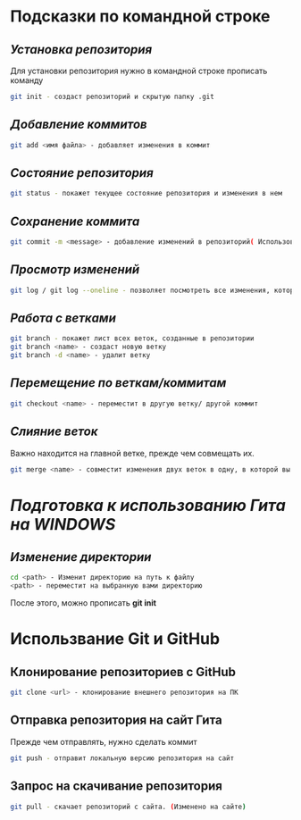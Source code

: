 # Подсказки по командной строке

## *Установка репозитория*
Для установки репозитория нужно в командной строке прописать команду
~~~sh
git init - создаст репозиторий и скрытую папку .git
~~~

## *Добавление коммитов*

~~~sh
git add <имя файла> - добавляет изменения в коммит
~~~

## *Состояние репозитория*

~~~sh
git status - покажет текущее состояние репозитория и изменения в нем
~~~

## *Сохранение коммита*

~~~sh
git commit -m <message> - добавление изменений в репозиторий( Использовать после "Добавления коммитов" )
~~~

## *Просмотр изменений*

~~~sh
git log / git log --oneline - позволяет посмотреть все изменения, которые происходили в репозитории
~~~

## *Работа с ветками*

~~~sh
git branch - покажет лист всех веток, созданные в репозитории
git branch <name> - создаст новую ветку
git branch -d <name> - удалит ветку
~~~

## *Перемещение по веткам/коммитам*

~~~sh
git checkout <name> - переместит в другую ветку/ другой коммит
~~~

## *Слияние веток*
Важно находится на главной ветке, прежде чем совмещать их.
~~~sh
git merge <name> - совместит изменения двух веток в одну, в которой вы находились перед слиянием
~~~




# *Подготовка к использованию Гита на WINDOWS*

## *Изменение директории*

~~~sh
cd <path> - Изменит директорию на путь к файлу
<path> - переместит на выбранную вами директорию
~~~

После этого, можно прописать **git init**



# Использвание Git и GitHub

## Клонирование репозиториев с GitHub
~~~sh
git clone <url> - клонирование внешнего репозитория на ПК
~~~

## Отправка репозитория на сайт Гита
Прежде чем отправлять, нужно сделать коммит
~~~sh
git push - отправит локальную версию репозитория на сайт
~~~


## Запрос на скачивание репозитория
~~~sh
git pull - скачает репозиторий с сайта. (Изменено на сайте)
~~~
